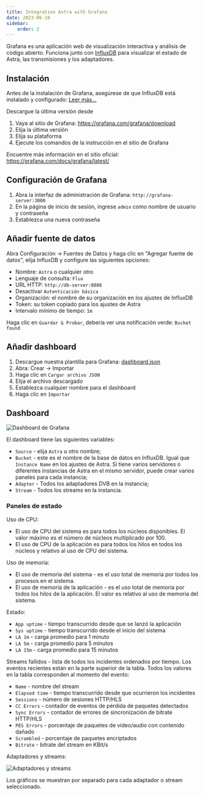 ```yaml
---
title: Integration Astra with Grafana
date: 2023-06-10
sidebar:
    order: 2
---
```


Grafana es una aplicación web de visualización interactiva y análisis de código abierto. Funciona junto con [InfluxDB](/en/astra/monitoring/influxdb) para visualizar el estado de Astra, las transmisiones y los adaptadores.

## Instalación

Antes de la instalación de Grafana, asegúrese de que InfluxDB está instalado y configurado: [Leer más...](/en/astra/monitoring/influxdb)

Descargue la última versión desde

1. Vaya al sitio de Grafana: https://grafana.com/grafana/download
2. Elija la última versión
3. Elija su plataforma
4. Ejecute los comandos de la instrucción en el sitio de Grafana

Encuentre más información en el sitio oficial: https://grafana.com/docs/grafana/latest/

## Configuración de Grafana

1. Abra la interfaz de administración de Grafana: `http://grafana-server:3000`
2. En la página de inicio de sesión, ingrese `admin` como nombre de usuario y contraseña
3. Establezca una nueva contraseña

## Añadir fuente de datos

Abra Configuración → Fuentes de Datos y haga clic en "Agregar fuente de datos", elija InfluxDB y configure las siguientes opciones:

- Nombre: `Astra` o cualquier otro
- Lenguaje de consulta: `Flux`
- URL HTTP: `http://db-server:8086`
- Desactivar `Autenticación básica`
- Organización: el nombre de su organización en los ajustes de InfluxDB
- Token: su token copiado para los ajustes de Astra
- Intervalo mínimo de tiempo: `1m`

Haga clic en `Guardar & Probar`, debería ver una notificación verde: `Bucket found`

## Añadir dashboard

1. Descargue nuestra plantilla para Grafana: [dashboard.json](https://cdn.cesbo.com/astra/grafana/dashboard.json)
2. Abra: Crear → Importar
3. Haga clic en `Cargar archivo JSON`
4. Elija el archivo descargado
5. Establezca cualquier nombre para el dashboard
6. Haga clic en `Importar`

## Dashboard

![Dashboard de Grafana](https://cdn.cesbo.com/help/astra/monitoring/export/grafana/dashboard.png)

El dashboard tiene las siguientes variables:

- `Source` - elija `Astra` u otro nombre;
- `Bucket` - este es el nombre de la base de datos en InfluxDB. Igual que `Instance Name` en los ajustes de Astra.
Si tiene varios servidores o diferentes instancias de Astra en el mismo servidor, puede crear varios
paneles para cada instancia;
- `Adapter` - Todos los adaptadores DVB en la instancia;
- `Stream` - Todos los streams en la instancia.

### Paneles de estado

Uso de CPU:
- El uso de CPU del sistema es para todos los núcleos disponibles. El valor máximo es el número de núcleos multiplicado por 100.
- El uso de CPU de la aplicación es para todos los hilos en todos los núcleos y relativo al uso de CPU del sistema.

Uso de memoria:

- El uso de memoria del sistema - es el uso total de memoria por todos los procesos en el sistema.
- El uso de memoria de la aplicación - es el uso total de memoria por todos los hilos de la aplicación. El valor es relativo al uso de memoria del sistema.

Estado:

- `App uptime` - tiempo transcurrido desde que se lanzó la aplicación
- `Sys uptime` - tiempo transcurrido desde el inicio del sistema
- `LA 1m` - carga promedio para 1 minuto
- `LA 5m` - carga promedio para 5 minutos
- `LA 15m` - carga promedio para 15 minutos

Streams fallidos - lista de todos los incidentes ordenados por tiempo. Los eventos recientes están en la parte superior de la tabla. Todos los valores en la tabla corresponden al momento del evento:

- `Name` - nombre del stream
- `Elapsed time` - tiempo transcurrido desde que ocurrieron los incidentes
- `Sessions` - número de sesiones HTTP/HLS
- `CC Errors` - contador de eventos de pérdida de paquetes detectados
- `Sync Errors` - contador de errores de sincronización de bitrate HTTP/HLS
- `PES Errors` - porcentaje de paquetes de video/audio con contenido dañado
- `Scrambled` - porcentaje de paquetes encriptados
- `Bitrate` - bitrate del stream en KBit/s

Adaptadores y streams:

![Adaptadores y streams](https://cdn.cesbo.com/help/astra/monitoring/export/grafana/adapters-and-streams.png)

Los gráficos se muestran por separado para cada adaptador o stream seleccionado.